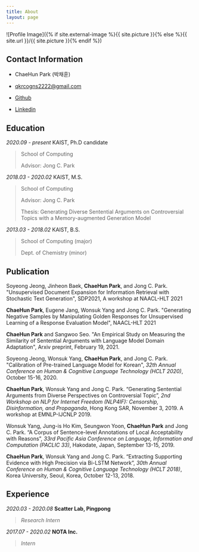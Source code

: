 ```yaml
---
title: About
layout: page
---
```

![Profile Image]({% if site.external-image %}{{ site.picture }}{% else %}{{ site.url }}/{{ site.picture }}{% endif %})

## Contact Information

- ChaeHun Park (박채훈)

- qkrcogns2222@gmail.com	

- [Github](https://github.com/ddehun)

- [Linkedin](https://www.linkedin.com/in/chaehun-park-312b59119)



## Education
*2020.09 - present*           KAIST, Ph.D candidate 

> School of Computing
>
> Advisor: Jong C. Park

*2018.03 - 2020.02*           KAIST, M.S. 

> School of Computing
>
> Advisor: Jong C. Park
>
> Thesis: Generating Diverse Sentential Arguments on Controversial Topics with a Memory-augmented Generation Model

*2013.03 - 2018.02*           KAIST, B.S.

> School of Computing (major) 
> 
> Dept. of Chemistry (minor)



## Publication

Soyeong Jeong, Jinheon Baek, **ChaeHun Park**, and Jong C. Park. "Unsupervised Document Expansion for Information Retrieval with Stochastic Text Generation", SDP2021, A workshop at NAACL-HLT 2021

**ChaeHun Park**, Eugene Jang, Wonsuk Yang and Jong C. Park. "Generating Negative Samples by Manipulating Golden Responses for Unsupervised Learning of a Response Evaluation Model", NAACL-HLT 2021

**ChaeHun Park** and Sangwoo Seo. "An Empirical Study on Measuring the Similarity of Sentential Arguments with Language Model Domain Adaptation", Arxiv preprint, February 19, 2021.

Soyeong Jeong, Wonsuk Yang, **ChaeHun Park**, and Jong C. Park. "Calibration of Pre-trained Language Model for Korean", *32th Annual Conference on Human & Cognitive Language Technology (HCLT 2020)*, October 15-16, 2020.

**ChaeHun Park**, Wonsuk Yang and Jong C. Park. “Generating Sentential Arguments from Diverse Perspectives on Controversial Topic”, *2nd Workshop on NLP for Internet Freedom (NLP4IF): Censorship, Disinformation, and Propaganda*, Hong Kong SAR, November 3, 2019. A workshop at EMNLP-IJCNLP 2019.

Wonsuk Yang, Jung-is Ho Kim, Seungwon Yoon, **ChaeHun Park** and Jong C. Park. “A Corpus of Sentence-level Annotations of Local Acceptability with Reasons”, *33rd Pacific Asia Conference on Language, Information and Computation (PACLIC 33)*, Hakodate, Japan, September 13-15, 2019.

**ChaeHun Park**, Wonsuk Yang and Jong C. Park. “Extracting Supporting Evidence with High Precision via Bi-LSTM Network”, *30th Annual Conference on Human & Cognitive Language Technology (HCLT 2018)*, Korea University, Seoul, Korea, October 12-13, 2018.



## Experience

*2020.03 - 2020.08*	**Scatter Lab, Pingpong**

> *Research Intern*

*2017.07 - 2020.02*	**NOTA Inc.**

> *Intern*
